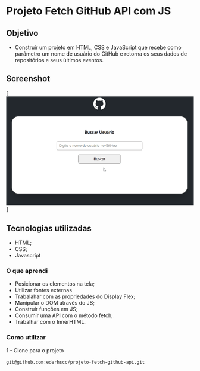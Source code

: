 # Projeto Fetch GitHub API com JS

## Objetivo

- Construir um projeto em HTML, CSS e JavaScript que recebe como parâmetro um nome de usuário do GitHub e retorna os seus dados de repositórios e seus últimos eventos.

## Screenshot

[<img src="src/images/api-github.gif" alt="gif do projeto">]


## Tecnologias utilizadas

- HTML;
- CSS;
- Javascript

### O que aprendi

 - Posicionar os elementos na tela;
 - Utilizar fontes externas
 - Trabalahar com as propriedades do Display Flex;
 - Manipular o DOM através do JS;
 - Construir funções em JS;
 - Consumir uma API com o método fetch;
 - Trabalhar com o InnerHTML.


### Como utilizar

1 - Clone para o projeto

```
git@github.com:ederhscc/projeto-fetch-github-api.git
```